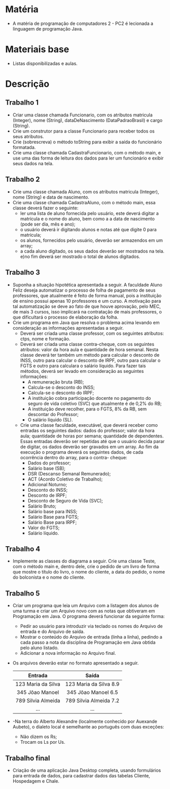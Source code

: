 # Matéria

 - A matéria de programação de computadores 2 - PC2 é lecionada a linguagem de programação Java.

# Materiais base

 - Listas disponibilizadas e aulas.
 
 # Descrição 
 
 ## Trabalho 1
 - Criar uma classe chamada Funcionario, com os atributos matricula (Integer), nome (String), dataDeNascimento (DataPadraoBrasil) e cargo (String).
 - Crie um construtor para a classe Funcionario para receber todos os seus atributos.
 - Crie (sobrescreva) o método toString para exibir a saída do funcionário formatada. 
 - Crie uma classe chamada CadastraFuncionario, com o método main, e use uma das forma de leitura dos dados para ler um funcionário e exibir seus dados na tela.
 
 ## Trabalho 2
 - Crie uma classe chamada Aluno, com os atributos matricula (Integer), nome (String) e data de nascimento. 
 - Crie uma classe chamada CadastraAluno, com o método main, essa classe deverá fazer o seguinte:
   - ler uma lista de aluno fornecida pelo usuário, este deverá digitar a matrícula e o nome do aluno, bem como a a data de nascimento (pode ser dia, mês e ano);
   - o usuário deverá ir digitando alunos e notas até que digite 0 para matrícula;
   - os alunos, fornecidos pelo usuário, deverão ser armazendos em um array;
   - a cada aluno digitado, os seus dados deverão ser mostrados na tela. e)no fim deverá ser mostrado o total de alunos digitados.
 
 ## Trabalho 3
 - Suponha a situação hipotética apresentada a seguir. A faculdade Aluno Feliz deseja automatizar o processo de folha de pagamento de seus professores, que atualmente é feito de forma manual, pois a instituição de ensino possui apenas 10 professores e um curso. A motivação para tal automatização se deve ao fato de que houve aprovação, pelo MEC, de mais 3 cursos, isso implicará na contratação de mais professores, o que dificultará o processo de elaboração da folha. 
 - Crie um programa em Java que resolva o problema acima levando em consideração as informações apresentadas a seguir. 
   - Deverá ser criada uma classe professor, com os seguintes atributos: ctps, nome e formação.
   - Deverá ser criada uma classe contra-cheque, com os seguintes atributos: valor da hora aula e quantidade de hora semanal. Nesta classe deverá ter também um método para calcular o desconto de INSS, outro para calcular o desconto de IRPF, outro para calcular o FGTS e outro para calculara o salário líquido. Para fazer tais métodos, deverá ser levado em consideração as seguintes informações:
     - A remuneração bruta (RB);
     - Calcula-se o desconto do INSS;
     - Calcula-se o desconto do IRPF;
     - A instituição cobra participação docente no pagamento do seguro de vida coletivo (SVC) que atualmente é de 0,2% do RB;
     - A instituição deve recolher, para o FGTS, 8% da RB, sem descontar do Professor;
     - O  salário líquido (SL).
   - Crie uma classe faculdade, executável, que deverá receber como entradas os seguintes dados: dados do professor; valor da hora aula; quantidade de horas por semana; quantidade de dependentes. Essas entradas deverão ser repetidas até que o usuário decida parar de digitar, os dados deverão ser gravados em um array. Ao fim da execução o programa deverá os seguintes dados, de cada ocorrência dentro do array, para o contra- cheque: 
     - Dados do professor;
     - Salário base (SB);
     - DSR (Descanso Semanal Remunerado);
     - ACT (Acordo Coletivo de Trabalho);
     - Adicional Noturno;
     - Desconto do INSS;
     - Desconto de IRPF;
     - Desconto de Seguro de Vida (SVC);
     - Salário Bruto;
     - Salário base para INSS;
     - Salário Base para FGTS;
     - Salário Base para IRPF;
     - Valor do FGTS;
     - Salário líquido.

 ## Trabalho 4
  - Implemente as classes do diagrama a seguir. Crie uma classe Teste, com o método main e, dentro dele, crie o pedido de um livro de forma que mostre o título do livro, o nome do cliente, a data do pedido, o nome do bolconista e o nome do cliente.
  
 ## Trabalho 5
  - Criar um programa que leia um Arquivo com a listagem dos alunos de uma turma e criar um Arquivo novo com as notas que obtiveram em Programação em Java. O programa deverá funcionar da seguinte forma:
    - Pedir ao usuário para introduzir via teclado os nomes do Arquivo de entrada e do Arquivo de saída.
    - Mostrar o conteúdo do Arquivo de entrada (linha a linha), pedindo a cada passo a nota da disciplina de Programação em Java obtida pelo aluno listado.
    - Adicionar a nova informação no Arquivo final.
  - Os arquivos deverão estar no formato apresentado a seguir.

     |Entrada             | Saída                     |
     |:------------------:| :-----------------------: |
     |123 Maria da Silva  | 123 Maria da Silva 8.9    |
     |345 Jõao Manoel     | 345 Jõao Manoel 6.5       |
     |789 Silvia Almeida  | 789 Silvia Almeida 7.2    |
     |...                 | ...                       |
     
  - -Na terra do Alberto Alexandre (localmente conhecido por Auexande Aubeto), o dialeto local é semelhante ao português com duas exceções:
    - Não dizem os Rs;
    - Trocam os Ls por Us.
 
 ## Trabalho final
 
  - Criação de uma aplicação Java Desktop completa, usando formulários para entrada de dados, para
cadastrar dados das tabelas Cliente, Hospedagem e Chale.

